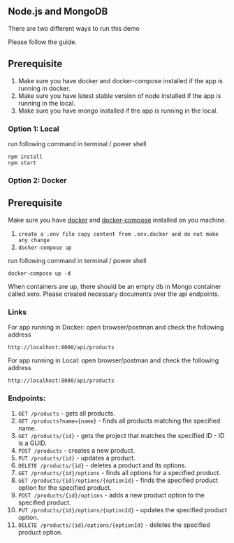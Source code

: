 ## Node.js and MongoDB

There are two different ways to run this demo

Please follow the guide.

## Prerequisite

1. Make sure you have docker and docker-compose installed if the app is running in docker.
2. Make sure you have latest stable version of node installed if the app is running in the local.
3. Make sure you have mongo installed if the app is running in the local.

### Option 1: Local

run following command in terminal / power shell

```
npm install
npm start
```

### Option 2: Docker

## Prerequisite

Make sure you have [docker](https://docs.docker.com/install/) and [docker-compose](https://docs.docker.com/compose/install/) installed on you machine.

1. `create a .env file copy content from .env.docker and do not make any change`
2. `docker-compose up`

run following command in terminal / power shell

```
docker-compose up -d
```

When containers are up, there should be an empty db in Mongo container called xero. Please created necessary documents over the api endpoints.


### Links

For app running in Docker: open browser/postman and check the following address 

`http://localhost:8000/api/products`

For app running in Local: open browser/postman and check the following address 

`http://localhost:8080/api/products`

### Endpoints:

1. `GET /products` - gets all products.
2. `GET /products?name={name}` - finds all products matching the specified name.
3. `GET /products/{id}` - gets the project that matches the specified ID - ID is a GUID.
4. `POST /products` - creates a new product.
5. `PUT /products/{id}` - updates a product.
6. `DELETE /products/{id}` - deletes a product and its options.
7. `GET /products/{id}/options` - finds all options for a specified product.
8. `GET /products/{id}/options/{optionId}` - finds the specified product option for the specified product.
9. `POST /products/{id}/options` - adds a new product option to the specified product.
10. `PUT /products/{id}/options/{optionId}` - updates the specified product option.
11. `DELETE /products/{id}/options/{optionId}` - deletes the specified product option.

